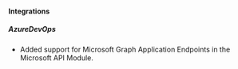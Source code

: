
#### Integrations

##### AzureDevOps

- Added support for Microsoft Graph Application Endpoints in the Microsoft API Module.